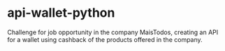 # api-wallet-python
Challenge for job opportunity in the company MaisTodos, creating an API for a wallet using cashback of the products offered in the company.


